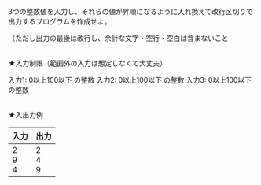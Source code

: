 3つの整数値を入力し、それらの値が昇順になるように入れ換えて改行区切りで出力するプログラムを作成せよ。

（ただし出力の最後は改行し、余計な文字・空行・空白は含まないこと

<br>
★入力制限（範囲外の入力は想定しなくて大丈夫）

入力1: 0以上100以下 の整数
入力2: 0以上100以下 の整数
入力3: 0以上100以下 の整数

<br>
★入出力例

|入力|出力|
| -------- | -------- |
|2<br>9<br>4|2<br>4<br>9|
